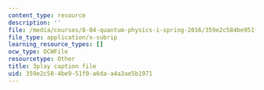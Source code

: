 ```yaml
---
content_type: resource
description: ''
file: /media/courses/8-04-quantum-physics-i-spring-2016/359e2c584be951f0a6daa4a3ae5b1971_vcuY46RwoV0.vtt
file_type: application/x-subrip
learning_resource_types: []
ocw_type: OCWFile
resourcetype: Other
title: 3play caption file
uid: 359e2c58-4be9-51f0-a6da-a4a3ae5b1971
---
```

